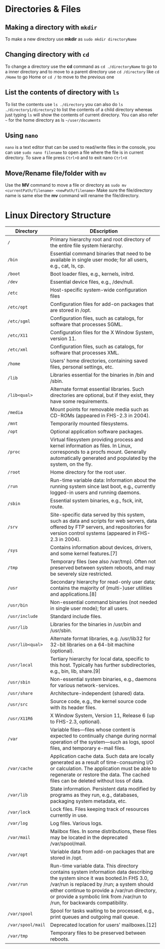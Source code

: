 # Directories & Files

## Making a directory with `mkdir`
To make a new directory use **mkdir** as
`sudo mkdir directoryName`

## Changing directory with `cd`
To change a directory use the **cd** command as 
`cd ./directoryName` to go to a inner directory and to move to a parent directory use `cd /directory` like `cd /Home` to go Home or `cd /` to move to the previous one

## List the contents of directory with `ls`
To list the contents use `ls ./directory` you can also do `ls ./directory1/directory2` to list the contents of a child directory
whereas just typing `ls` will show the contents of current directory. You can also refer `~` for the home directory 
as ls `~/user/documents` 

## Using `nano`
`nano` is a text editor that can be used to read/write files in the console, you can use `sudo nano filename` to open a file where
the file is in current directory. To save a file press `Ctrl+O` and to exit nano `Ctrl+X`

## Move/Rename file/folder with `mv`
Use the **MV** command to move a file or directory as `sudo mv <currentPath/filename> <newPath/filename>` Make sure the file/directory name is same else the  **mv** command will rename the file/directory. 

# Linux Directory Structure

|Directory   |DEscription
----|----
`/`          |Primary hierarchy root and root directory of the entire file system hierarchy.
`/bin` |Essential command binaries that need to be available in single user mode; for all users, e.g., cat, ls, cp.
`/boot`|Boot loader files, e.g., kernels, initrd.
`/dev`|Essential device files, e.g., /dev/null.
`/etc`|Host-specific system-wide configuration files
`/etc/opt`|Configuration files for add-on packages that are stored in /opt.
`/etc/sgml`|Configuration files, such as catalogs, for software that processes SGML.
`/etc/X11`|Configuration files for the X Window System, version 11.
`/etc/xml`|Configuration files, such as catalogs, for software that processes XML.
`/home`|Users' home directories, containing saved files, personal settings, etc.
`/lib`|Libraries essential for the binaries in /bin and /sbin.
`/lib<qual>`|Alternate format essential libraries. Such directories are optional, but if they exist, they have some requirements.
`/media`|Mount points for removable media such as CD-ROMs (appeared in FHS-2.3 in 2004).
`/mnt`|Temporarily mounted filesystems.
`/opt`|Optional application software packages.
`/proc`|Virtual filesystem providing process and kernel information as files. In Linux, corresponds to a procfs mount. Generally automatically generated and populated by the system, on the fly.
`/root`|Home directory for the root user.
`/run`|Run-time variable data: Information about the running system since last boot, e.g., currently logged-in users and running daemons.
`/sbin`|Essential system binaries, e.g., fsck, init, route.
`/srv`|Site-specific data served by this system, such as data and scripts for web servers, data offered by FTP servers, and repositories for version control systems (appeared in FHS-2.3 in 2004).
`/sys`|Contains information about devices, drivers, and some kernel features.[7]
`/tmp`|Temporary files (see also /var/tmp). Often not preserved between system reboots, and may be severely size restricted.
`/usr`|Secondary hierarchy for read-only user data; contains the majority of (multi-)user utilities and applications.[8]
`/usr/bin`|Non-essential command binaries (not needed in single user mode); for all users.
`/usr/include`|Standard include files.
`/usr/lib`|Libraries for the binaries in /usr/bin and /usr/sbin.
`/usr/lib<qual>`|Alternate format libraries, e.g. /usr/lib32 for 32-bit libraries on a 64-bit machine (optional).
`/usr/local`|Tertiary hierarchy for local data, specific to this host. Typically has further subdirectories, e.g., bin, lib, share.[9]
`/usr/sbin`|Non-essential system binaries, e.g., daemons for various network-services.
`/usr/share`|Architecture-independent (shared) data.
`/usr/src`|Source code, e.g., the kernel source code with its header files.
`/usr/X11R6`|X Window System, Version 11, Release 6 (up to FHS-2.3, optional).
`/var`|Variable files—files whose content is expected to continually change during normal operation of the system—such as logs, spool files, and temporary e-mail files.
`/var/cache`|Application cache data. Such data are locally generated as a result of time-consuming I/O or calculation. The application must be able to regenerate or restore the data. The cached files can be deleted without loss of data.
`/var/lib`|State information. Persistent data modified by programs as they run, e.g., databases, packaging system metadata, etc.
`/var/lock`|Lock files. Files keeping track of resources currently in use.
`/var/log`|Log files. Various logs.
`/var/mail`|Mailbox files. In some distributions, these files may be located in the deprecated /var/spool/mail.
`/var/opt`|Variable data from add-on packages that are stored in /opt.
`/var/run`|Run-time variable data. This directory contains system information data describing the system since it was booted.In FHS 3.0, /var/run is replaced by /run; a system should either continue to provide a /var/run directory, or provide a symbolic link from /var/run to /run, for backwards compatibility.
`/var/spool`|Spool for tasks waiting to be processed, e.g., print queues and outgoing mail queue.
`/var/spool/mail`|Deprecated location for users' mailboxes.[12]
`/var/tmp`|Temporary files to be preserved between reboots.
